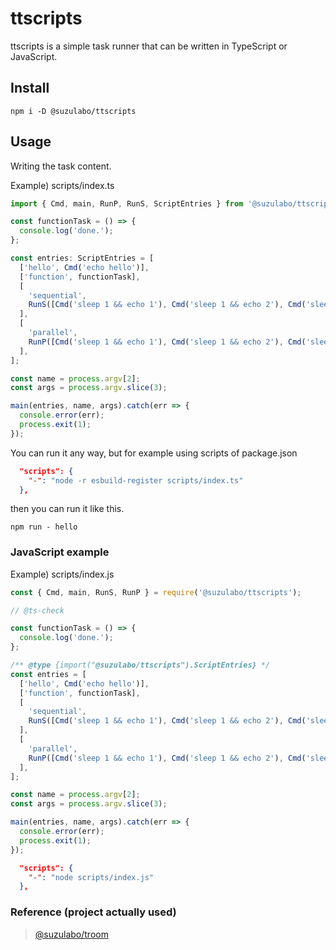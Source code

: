 # ttscripts

ttscripts is a simple task runner that can be written in TypeScript or JavaScript.

## Install

```
npm i -D @suzulabo/ttscripts
```

## Usage

Writing the task content.

Example) scripts/index.ts

```typescript
import { Cmd, main, RunP, RunS, ScriptEntries } from '@suzulabo/ttscripts';

const functionTask = () => {
  console.log('done.');
};

const entries: ScriptEntries = [
  ['hello', Cmd('echo hello')],
  ['function', functionTask],
  [
    'sequential',
    RunS([Cmd('sleep 1 && echo 1'), Cmd('sleep 1 && echo 2'), Cmd('sleep 1 && echo 3')]),
  ],
  [
    'parallel',
    RunP([Cmd('sleep 1 && echo 1'), Cmd('sleep 1 && echo 2'), Cmd('sleep 1 && echo 3')]),
  ],
];

const name = process.argv[2];
const args = process.argv.slice(3);

main(entries, name, args).catch(err => {
  console.error(err);
  process.exit(1);
});
```

You can run it any way, but for example using scripts of package.json

```json
  "scripts": {
    "-": "node -r esbuild-register scripts/index.ts"
  },
```

then you can run it like this.

```
npm run - hello
```

### JavaScript example

Example) scripts/index.js

```javascript
const { Cmd, main, RunS, RunP } = require('@suzulabo/ttscripts');

// @ts-check

const functionTask = () => {
  console.log('done.');
};

/** @type {import("@suzulabo/ttscripts").ScriptEntries} */
const entries = [
  ['hello', Cmd('echo hello')],
  ['function', functionTask],
  [
    'sequential',
    RunS([Cmd('sleep 1 && echo 1'), Cmd('sleep 1 && echo 2'), Cmd('sleep 1 && echo 3')]),
  ],
  [
    'parallel',
    RunP([Cmd('sleep 1 && echo 1'), Cmd('sleep 1 && echo 2'), Cmd('sleep 1 && echo 3')]),
  ],
];

const name = process.argv[2];
const args = process.argv.slice(3);

main(entries, name, args).catch(err => {
  console.error(err);
  process.exit(1);
});
```

```json
  "scripts": {
    "-": "node scripts/index.js"
  },
```

### Reference (project actually used)

> [@suzulabo/troom](https://github.com/suzulabo/troom)
